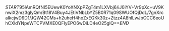 $START$95lAmRQfNI5EUewK0YoXNXpPZgT4m1LXVbj6/iJ0iYV+Vr9pXc+uV9KnwiX2mz3glyQm/Bt18V4Buy4JEtiVNbLbYZ5B0R71q09SWUOfQjDdL/7gnXrcaIkcjwD9D1/JQW42CMs+h2uheH4hoZxEGKk30z+Ztzz4A8hlLwJbCCC6eoUhCXldYNpeWTCPVMXE0QFlyEPO6wDiLD4eO25glQ==$END$